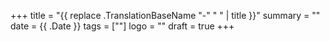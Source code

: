 +++
title = "{{ replace .TranslationBaseName "-" " " | title }}"
summary = ""
date = {{ .Date }}
tags = [""]
logo = ""
draft = true
+++

